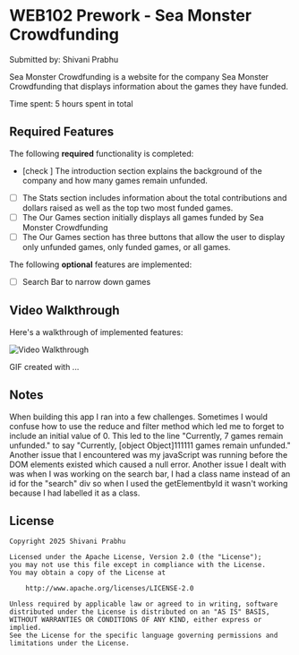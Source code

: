 # WEB102 Prework - Sea Monster Crowdfunding

Submitted by: Shivani Prabhu

Sea Monster Crowdfunding is a website for the company Sea Monster Crowdfunding that displays information about the games they have funded.

Time spent: 5 hours spent in total

## Required Features

The following **required** functionality is completed:

* [check ] The introduction section explains the background of the company and how many games remain unfunded.
* [ ] The Stats section includes information about the total contributions and dollars raised as well as the top two most funded games.
* [ ] The Our Games section initially displays all games funded by Sea Monster Crowdfunding
* [ ] The Our Games section has three buttons that allow the user to display only unfunded games, only funded games, or all games.

The following **optional** features are implemented:

* [ ] Search Bar to narrow down games

## Video Walkthrough

Here's a walkthrough of implemented features:

<img src='http://i.imgur.com/link/to/your/gif/file.gif' title='Video Walkthrough' width='' alt='Video Walkthrough' />

<!-- Replace this with whatever GIF tool you used! -->
GIF created with ...  
<!-- Recommended tools:
[Kap](https://getkap.co/) for macOS
[ScreenToGif](https://www.screentogif.com/) for Windows
[peek](https://github.com/phw/peek) for Linux. -->

## Notes
When building this app I ran into a few challenges. Sometimes I would confuse how to use the reduce and filter method which led me to forget to include an initial value of 0. This led to the line "Currently, 7 games remain unfunded." to say "Currently, [object Object]111111 games remain unfunded." Another issue that I encountered was my javaScript was running before the DOM elements existed which caused a null error. Another issue I dealt with was when I was working on the search bar, I had a class name instead of an id for the "search" div so when I used the getElementbyId it wasn't working because I had labelled it as a class. 
## License

    Copyright 2025 Shivani Prabhu

    Licensed under the Apache License, Version 2.0 (the "License");
    you may not use this file except in compliance with the License.
    You may obtain a copy of the License at

        http://www.apache.org/licenses/LICENSE-2.0

    Unless required by applicable law or agreed to in writing, software
    distributed under the License is distributed on an "AS IS" BASIS,
    WITHOUT WARRANTIES OR CONDITIONS OF ANY KIND, either express or implied.
    See the License for the specific language governing permissions and
    limitations under the License.
